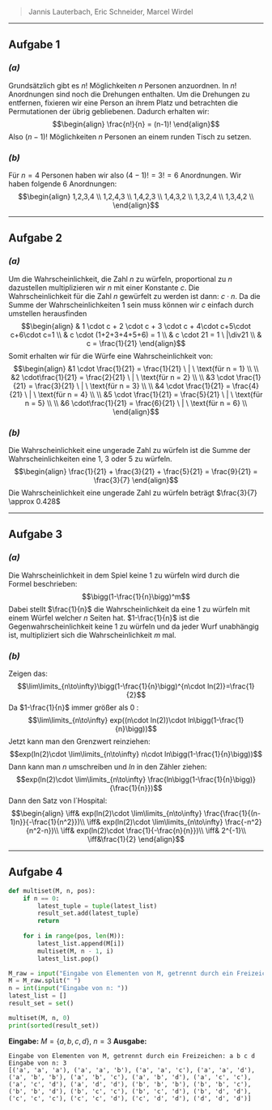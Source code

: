 >Jannis Lauterbach, Eric Schneider, Marcel Wirdel
---
## Aufgabe 1
### _(a)_
Grundsätzlich gibt es $n!$ Möglichkeiten $n$ Personen anzuordnen. In $n!$ Anordnungen sind noch die Drehungen enthalten. Um die Drehungen zu entfernen, fixieren wir eine Person an ihrem Platz und betrachten die Permutationen der übrig gebliebenen. Dadurch erhalten wir: $$\begin{align} \frac{n!}{n} = (n-1)! \end{align}$$ Also $(n-1)!$ Möglichkeiten $n$ Personen an einem runden Tisch zu setzen.
### _(b)_
Für $n=4$ Personen haben wir also $(4-1)!=3!=6$ Anordnungen. Wir haben folgende $6$ Anordnungen: $$\begin{align} 1,2,3,4 \\ 1,2,4,3 \\ 1,4,2,3 \\ 1,4,3,2 \\ 1,3,2,4 \\ 1,3,4,2 \\ \end{align}$$

---
## Aufgabe 2
### _(a)_
Um die Wahrscheinlichkeit, die Zahl $n$ zu würfeln, proportional zu $n$ dazustellen multiplizieren wir $n$ mit einer Konstante $c$. Die Wahrscheinlichkeit für die Zahl $n$ gewürfelt zu werden ist dann: $c \cdot n$. Da die Summe der Wahrscheinlichkeiten 1 sein muss können wir $c$ einfach durch umstellen herausfinden $$\begin{align} & 1 \cdot c + 2 \cdot c + 3 \cdot c + 4\cdot c+5\cdot c+6\cdot c=1 \\ & c \cdot (1+2+3+4+5+6) = 1 \\ & c \cdot 21 = 1 \ |\div21 \\ & c = \frac{1}{21} \end{align}$$ Somit erhalten wir für die Würfe eine Wahrscheinlichkeit von: $$\begin{align} &1 \cdot \frac{1}{21} = \frac{1}{21} \ | \ \text{für n = 1} \\ \\ &2 \cdot\frac{1}{21} = \frac{2}{21} \ | \ \text{für n = 2} \\ \\ &3 \cdot \frac{1}{21} = \frac{3}{21} \ | \ \text{für n = 3} \\ \\ &4 \cdot \frac{1}{21} = \frac{4}{21} \ | \ \text{für n = 4} \\ \\ &5 \cdot \frac{1}{21} = \frac{5}{21} \ | \ \text{für n = 5} \\ \\ &6 \cdot\frac{1}{21} = \frac{6}{21} \ | \ \text{für n = 6} \\ \end{align}$$
### _(b)_
Die Wahrscheinlichkeit eine ungerade Zahl zu würfeln ist die Summe der Wahrscheinlichkeiten eine 1, 3 oder 5 zu würfeln. $$\begin{align} \frac{1}{21} + \frac{3}{21} + \frac{5}{21} = \frac{9}{21} = \frac{3}{7} \end{align}$$ Die Wahrscheinlichkeit eine ungerade Zahl zu würfeln beträgt $\frac{3}{7} \approx 0.428$

---
## Aufgabe 3
### _(a)_
Die Wahrscheinlichkeit in dem Spiel keine $1$ zu würfeln wird durch die Formel beschrieben:
$$\bigg(1-\frac{1}{n}\bigg)^m$$
Dabei stellt $\frac{1}{n}$ die Wahrscheinlichkeit da eine $1$ zu würfeln mit einem Würfel welcher $n$ Seiten hat.
$1-\frac{1}{n}$ ist die Gegenwahrscheinlichkeit keine $1$ zu würfeln und da jeder Wurf unabhängig ist, multipliziert sich die Wahrscheinlichkeit $m$ mal.
### _(b)_
Zeigen das:
$$\lim\limits_{n\to\infty}\bigg(1-\frac{1}{n}\bigg)^{n\cdot ln(2)}=\frac{1}{2}$$
Da $1-\frac{1}{n}$ immer größer als $0$ :
$$\lim\limits_{n\to\infty} exp((n\cdot ln(2))\cdot ln\bigg(1-\frac{1}{n}\bigg))$$
Jetzt kann man den Grenzwert reinziehen:
$$exp(ln(2)\cdot \lim\limits_{n\to\infty} n\cdot ln\bigg(1-\frac{1}{n}\bigg))$$
Dann kann man $n$ umschreiben und $ln$ in den Zähler ziehen:
$$exp(ln(2)\cdot \lim\limits_{n\to\infty} \frac{ln\bigg(1-\frac{1}{n}\bigg)}{\frac{1}{n}})$$
Dann den Satz von l´Hospital:
$$\begin{align}
\iff& exp(ln(2)\cdot \lim\limits_{n\to\infty} \frac{\frac{1}{(n-1)n}}{-\frac{1}{n^2}})\\
\iff& exp(ln(2)\cdot \lim\limits_{n\to\infty} \frac{-n^2}{n^2-n})\\
\iff& exp(ln(2)\cdot \frac{1}{-\frac{n}{n}})\\
\iff& 2^{-1}\\
\iff&\frac{1}{2}
\end{align}$$



---
## Aufgabe 4
```python
def multiset(M, n, pos):
    if n == 0:
        latest_tuple = tuple(latest_list)
        result_set.add(latest_tuple)
        return
  
    for i in range(pos, len(M)):
        latest_list.append(M[i])
        multiset(M, n - 1, i)
        latest_list.pop()

M_raw = input("Eingabe von Elementen von M, getrennt durch ein Freizeichen: ")
M = M_raw.split(" ")  
n = int(input("Eingabe von n: "))
latest_list = []
result_set = set()

multiset(M, n, 0)
print(sorted(result_set))
```

**Eingabe:** $M=\{a, b, c, d\},\ n = 3$
**Ausgabe:**
```shell
Eingabe von Elementen von M, getrennt durch ein Freizeichen: a b c d
Eingabe von n: 3
[('a', 'a', 'a'), ('a', 'a', 'b'), ('a', 'a', 'c'), ('a', 'a', 'd'), ('a', 'b', 'b'), ('a', 'b', 'c'), ('a', 'b', 'd'), ('a', 'c', 'c'), ('a', 'c', 'd'), ('a', 'd', 'd'), ('b', 'b', 'b'), ('b', 'b', 'c'), ('b', 'b', 'd'), ('b', 'c', 'c'), ('b', 'c', 'd'), ('b', 'd', 'd'), ('c', 'c', 'c'), ('c', 'c', 'd'), ('c', 'd', 'd'), ('d', 'd', 'd')]
```
